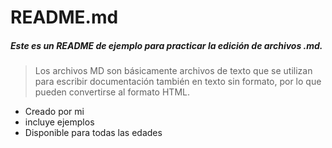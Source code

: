 # README.md   

##### Este es un README de ejemplo para practicar la edición de archivos .md.

> Los archivos MD son básicamente archivos de texto que se utilizan para escribir documentación también en texto sin formato, por lo que pueden convertirse al formato HTML.

* Creado por mi
* incluye ejemplos 
* Disponible para todas las edades